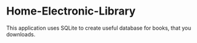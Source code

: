# Home-Electronic-Library
This application uses SQLite to create useful database for books, that you downloads.
